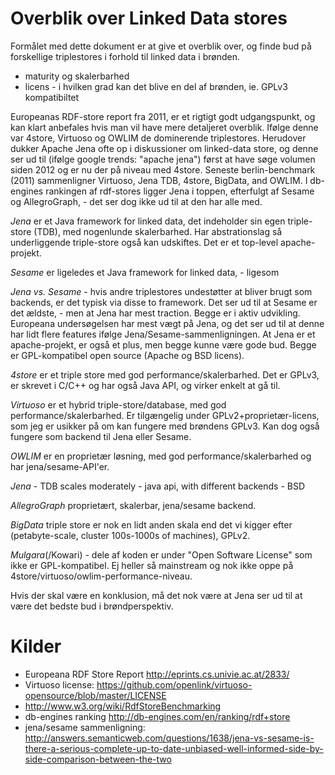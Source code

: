# Overblik over Linked Data stores

Formålet med dette dokument er at give et overblik over, og finde bud på forskellige triplestores i forhold til linked data i brønden. 

- maturity og skalerbarhed
- licens - i hvilken grad kan det blive en del af brønden, ie. GPLv3 kompatibiltet

Europeanas RDF-store report fra 2011, er et rigtigt godt udgangspunkt, og kan klart anbefales hvis man vil have mere detaljeret overblik. Ifølge denne var 4store, Virtuoso og OWLIM de dominerende triplestores.
Herudover dukker Apache Jena ofte op i diskussioner om linked-data store, og denne ser ud til (ifølge google trends: "apache jena") først at have søge volumen siden 2012 og er nu der på niveau med 4store.
Seneste berlin-benchmark (2011) sammenligner Virtuoso, Jena TDB, 4store, BigData, and OWLIM. I db-engines rankingen af rdf-stores ligger Jena i toppen, efterfulgt af Sesame og AllegroGraph, - det ser dog ikke ud til at den har alle med.


*Jena* er et Java framework for linked data, det indeholder sin egen triple-store (TDB), med nogenlunde skalerbarhed. Har abstrationslag så underliggende triple-store også kan udskiftes. Det er et top-level apache-projekt. 

*Sesame* er ligeledes et Java framework for linked data, - ligesom 

*Jena vs. Sesame* - hvis andre triplestores undestøtter at bliver brugt som backends, er det typisk via disse to framework. Det ser ud til at Sesame er det ældste, - men at Jena har mest traction. Begge er i aktiv udvikling. Europeana undersøgelsen har mest vægt på Jena, og det ser ud til at denne har lidt flere features ifølge Jena/Sesame-sammenligningen. At Jena er et apache-projekt, er også et plus, men begge kunne være gode bud. Begge er GPL-kompatibel open source (Apache og BSD licens).


*4store* er et triple store med god performance/skalerbarhed. Det er GPLv3, er skrevet i C/C++ og har også Java API, og virker enkelt at gå til.


*Virtuoso* er et hybrid triple-store/database, med god performance/skalerbarhed. Er tilgængelig under GPLv2+proprietær-licens, som jeg er usikker på om kan fungere med brøndens GPLv3. Kan dog også fungere som backend til Jena eller Sesame.

*OWLIM* er en proprietær løsning, med god performance/skalerbarhed  og har jena/sesame-API'er. 

*Jena* - TDB scales moderately - java api, with different backends - BSD

*AllegroGraph* proprietært, skalerbar,  jena/sesame backend.

*BigData* triple store er nok en lidt anden skala end det vi kigger efter (petabyte-scale, cluster 100s-1000s of machines), GPLv2.

*Mulgara*(/Kowari) - dele af koden er under "Open Software License" som ikke er GPL-kompatibel. Ej heller så mainstream og nok ikke oppe på 4store/virtuoso/owlim-performance-niveau.

Hvis der skal være en konklusion, må det nok være at Jena ser ud til at være det bedste bud i brøndperspektiv.

# Kilder

- Europeana RDF Store Report http://eprints.cs.univie.ac.at/2833/
- Virtuoso license: https://github.com/openlink/virtuoso-opensource/blob/master/LICENSE
- http://www.w3.org/wiki/RdfStoreBenchmarking
- db-engines ranking http://db-engines.com/en/ranking/rdf+store
- jena/sesame sammenligning: http://answers.semanticweb.com/questions/1638/jena-vs-sesame-is-there-a-serious-complete-up-to-date-unbiased-well-informed-side-by-side-comparison-between-the-two


